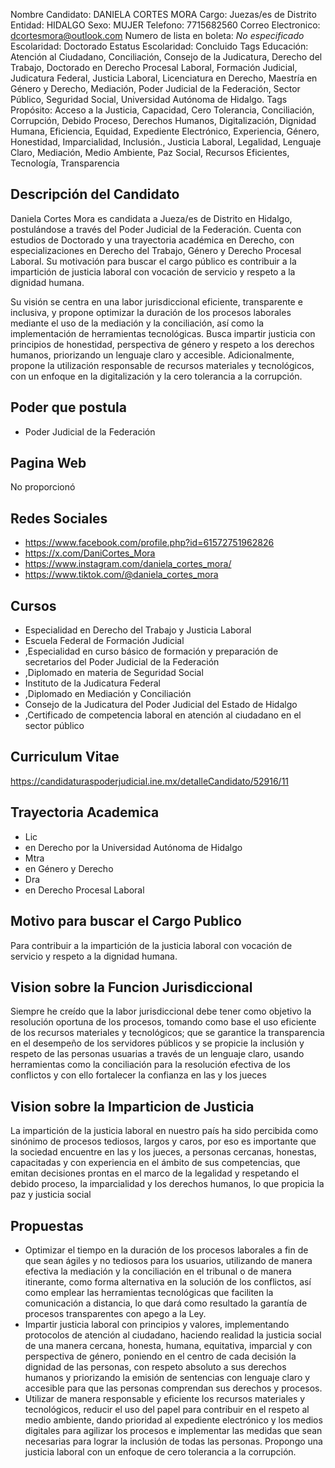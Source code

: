 Nombre Candidato: DANIELA CORTES MORA
Cargo: Juezas/es de Distrito
Entidad: HIDALGO
Sexo: MUJER
Telefono: 7715682560
Correo Electronico: dcortesmora@outlook.com
Numero de lista en boleta: *No especificado*
Escolaridad: Doctorado
Estatus Escolaridad: Concluido
Tags Educación: Atención al Ciudadano, Conciliación, Consejo de la Judicatura, Derecho del Trabajo, Doctorado en Derecho Procesal Laboral, Formación Judicial, Judicatura Federal, Justicia Laboral, Licenciatura en Derecho, Maestría en Género y Derecho, Mediación, Poder Judicial de la Federación, Sector Público, Seguridad Social, Universidad Autónoma de Hidalgo.
Tags Propósito: Acceso a la Justicia, Capacidad, Cero Tolerancia, Conciliación, Corrupción, Debido Proceso, Derechos Humanos, Digitalización, Dignidad Humana, Eficiencia, Equidad, Expediente Electrónico, Experiencia, Género, Honestidad, Imparcialidad, Inclusión., Justicia Laboral, Legalidad, Lenguaje Claro, Mediación, Medio Ambiente, Paz Social, Recursos Eficientes, Tecnología, Transparencia


## Descripción del Candidato 

Daniela Cortes Mora es candidata a Jueza/es de Distrito en Hidalgo, postulándose a través del Poder Judicial de la Federación. Cuenta con estudios de Doctorado y una trayectoria académica en Derecho, con especializaciones en Derecho del Trabajo, Género y Derecho Procesal Laboral. Su motivación para buscar el cargo público es contribuir a la impartición de justicia laboral con vocación de servicio y respeto a la dignidad humana.

Su visión se centra en una labor jurisdiccional eficiente, transparente e inclusiva, y propone optimizar la duración de los procesos laborales mediante el uso de la mediación y la conciliación, así como la implementación de herramientas tecnológicas. Busca impartir justicia con principios de honestidad, perspectiva de género y respeto a los derechos humanos, priorizando un lenguaje claro y accesible. Adicionalmente, propone la utilización responsable de recursos materiales y tecnológicos, con un enfoque en la digitalización y la cero tolerancia a la corrupción.


## Poder que postula

- Poder Judicial de la Federación


## Pagina Web

No proporcionó


## Redes Sociales

- https://www.facebook.com/profile.php?id=61572751962826
- https://x.com/DaniCortes_Mora
- https://www.instagram.com/daniela_cortes_mora/
- https://www.tiktok.com/@daniela_cortes_mora


## Cursos

- Especialidad en Derecho del Trabajo y Justicia Laboral
- Escuela Federal de Formación Judicial
- ,Especialidad en curso básico de formación y preparación de secretarios del Poder Judicial de la Federación
- ,Diplomado en materia de Seguridad Social
- Instituto de la Judicatura Federal
- ,Diplomado en Mediación y Conciliación
- Consejo de la Judicatura del Poder Judicial del Estado de Hidalgo
- ,Certificado de competencia laboral en atención al ciudadano en el sector público


## Curriculum Vitae

https://candidaturaspoderjudicial.ine.mx/detalleCandidato/52916/11


## Trayectoria Academica

- Lic
- en Derecho por la Universidad Autónoma de Hidalgo
- Mtra
- en Género y Derecho
- Dra
- en Derecho Procesal Laboral


## Motivo para buscar el Cargo Publico

Para contribuir a la impartición de la justicia laboral con vocación de servicio y respeto a la dignidad humana.


## Vision sobre la Funcion Jurisdiccional

Siempre he creído que la labor jurisdiccional debe tener como objetivo la resolución oportuna de los procesos, tomando como base el uso eficiente de los recursos materiales y tecnológicos; que se garantice la transparencia en el desempeño de los servidores públicos y se propicie la inclusión y respeto de las personas usuarias a través de un lenguaje claro, usando herramientas como la conciliación para la resolución efectiva de los conflictos y con ello fortalecer la confianza en las y los jueces


## Vision sobre la Imparticion de Justicia

La impartición de la justicia laboral en nuestro país ha sido percibida como sinónimo de procesos tediosos, largos y caros, por eso es importante que la sociedad encuentre en las y los jueces, a personas cercanas, honestas, capacitadas y con experiencia en el ámbito de sus competencias, que emitan decisiones prontas en el marco de la legalidad y respetando el debido proceso, la imparcialidad y los derechos humanos, lo que propicia la paz y justicia social


## Propuestas

- Optimizar el tiempo en la duración de los procesos laborales a fin de que sean ágiles y no tediosos para los usuarios, utilizando de manera efectiva la mediación y la conciliación en el tribunal o de manera itinerante, como forma alternativa en la solución de los conflictos, así como emplear las herramientas tecnológicas que faciliten la comunicación a distancia, lo que dará como resultado la garantía de procesos transparentes con apego a la Ley.
- Impartir justicia laboral con principios y valores, implementando protocolos de atención al ciudadano, haciendo realidad la justicia social de una manera cercana, honesta, humana, equitativa, imparcial y con perspectiva de género, poniendo en el centro de cada decisión la dignidad de las personas, con respeto absoluto a sus derechos humanos y priorizando la emisión de sentencias con lenguaje claro y accesible para que las personas comprendan sus derechos y procesos.
- Utilizar de manera responsable y eficiente los recursos materiales y tecnológicos, reducir el uso del papel para contribuir en el respeto al medio ambiente, dando prioridad al expediente electrónico y los medios digitales para agilizar los procesos e implementar las medidas que sean necesarias para lograr la inclusión de todas las personas. Propongo una justicia laboral con un enfoque de cero tolerancia a la corrupción.

